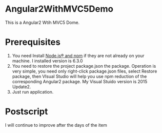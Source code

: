 # Angular2WithMVC5Demo
This is a Angular2 Wtih MVC5 Dome.
# Prerequisites
1. You need Install <a href="https://nodejs.org/en/download/current/">Node.js® and npm</a> if they are not already on your machine. I installed version is 6.3.0
2. You need to restore the project package.json the package. Operation is very simple, you need only right-click package.json files, select Restore package, then VIsual Studio will help you use npm reduction of the corresponding Angular2 package. My Visual Stuido version is 2015 Update2.
3. Just run application.
# Postscript
I will continue to improve after the days of the item
